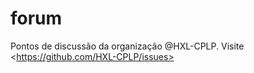 # forum
Pontos de discussão da organização @HXL-CPLP. Visite &lt;https://github.com/HXL-CPLP/issues>
